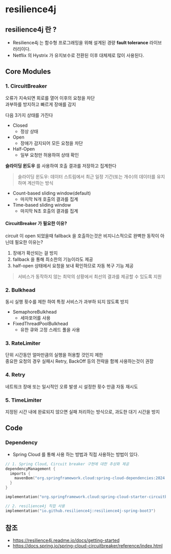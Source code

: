 # resilience4j

## resilience4j 란 ?

- Resilience4j 는 함수형 프로그래밍을 위해 설계된 경량 **fault tolerance** 라이브러리이다.
- Netflix 의 Hystrix 가 유지보수로 전환된 이후 대체제로 많이 사용된다.

## Core Modules

### 1. CircuitBreaker

오류가 지속되면 회로를 열어 이후의 요청을 차단  
과부하를 방지하고 빠르게 장애를 감지

다음 3가지 상태를 가진다

- Closed
  - 정상 상태
- Open
  - 장애가 감지되어 모든 요청을 차단
- Half-Open
  - 일부 요청만 허용하여 상태 확인

**슬라이딩 윈도우** 를 사용하여 호출 결과를 저장하고 집계한다

> 슬라이딩 윈도우: 데이터 스트림에서 최근 일정 기간(또는 개수)의 데이터를 유지하며 계산하는 방식

- Count-based sliding window(default)
  - 마지막 N개 호출의 결과를 집계
- Time-based sliding window
  - 마지막 N초 호출의 결과를 집계

#### CircuitBreaker 가 필요한 이유?

circuit 이 open 되었을때 fallback 을 호출하는것은 비지니스적으로 완벽한 동작이 아닌데 필요한 이유는?

1. 장애가 확산되는 걸 방지
2. fallback 을 통해 최소한의 기능이라도 제공
3. half-open 상태에서 요청을 보내 확인하므로 자동 복구 기능 제공

> 서비스가 동작하지 않는 최악의 상황에서 최선의 결과를 제공할 수 있도록 지원

### 2. Bulkhead

동시 실행 횟수를 제한 하여 특정 서비스가 과부하 되지 않도록 방지

- SemaphoreBulkhead
  - 세마포어를 사용
- FixedThreadPoolBulkhead
  - 유한 큐와 고정 스레드 풀을 사용

### 3. RateLimiter

단위 시간동안 얼마만큼의 실행을 허용할 것인지 제한  
중요한 요청의 경우 실패시 Retry, BackOff 등의 전략을 함께 사용하는것이 권장

### 4. Retry

네트워크 장애 또는 일시적인 오류 발생 시 설정한 횟수 만큼 자동 재시도

### 5. TimeLimiter

지정된 시간 내에 완료되지 않으면 실패 처리하는 방식으로, 과도한 대기 시간을 방지

## Code

### Dependency

- Spring Cloud 를 통해 사용 하는 방법과 직접 사용하는 방법이 있다.

```kotlin
// 1. Spring Cloud, Circuit breaker 구현에 대한 추상화 제공
dependencyManagement {
  imports {
    mavenBom("org.springframework.cloud:spring-cloud-dependencies:2024.0.0")
  }
}

implementation("org.springframework.cloud:spring-cloud-starter-circuitbreaker-resilience4j")

// 2. resilience4j 직접 사용
implementation("io.github.resilience4j:resilience4j-spring-boot3")
```

## 참조

- https://resilience4j.readme.io/docs/getting-started
- https://docs.spring.io/spring-cloud-circuitbreaker/reference/index.html
